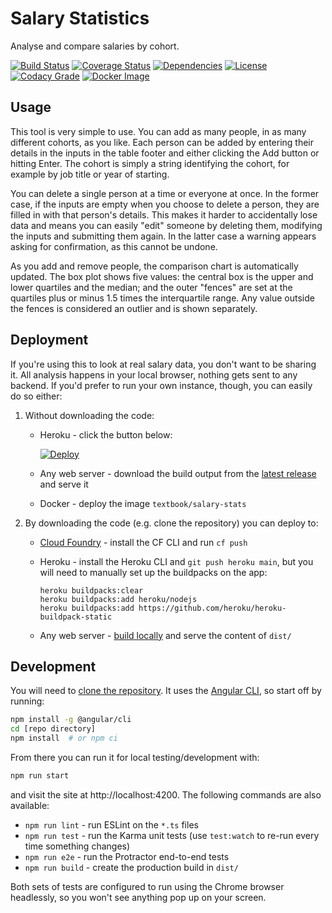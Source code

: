 # Salary Statistics

Analyse and compare salaries by cohort.

[![Build Status][1]][2]
[![Coverage Status][3]][4]
[![Dependencies][5]][6]
[![License][7]][8]
[![Codacy Grade][9]][10]
[![Docker Image][18]][19]

## Usage

This tool is very simple to use. You can add as many people, in as many
different cohorts, as you like. Each person can be added by entering their
details in the inputs in the table footer and either clicking the Add button
or hitting Enter. The cohort is simply a string identifying the cohort, for
example by job title or year of starting.

You can delete a single person at a time or everyone at once. In the former
case, if the inputs are empty when you choose to delete a person, they are
filled in with that person's details. This makes it harder to accidentally lose
data and means you can easily "edit" someone by deleting them, modifying the
inputs and submitting them again. In the latter case a warning appears asking
for confirmation, as this cannot be undone.

As you add and remove people, the comparison chart is automatically updated.
The box plot shows five values: the central box is the upper and lower
quartiles and the median; and the outer "fences" are set at the quartiles
plus or minus 1.5 times the interquartile range. Any value outside the fences
is considered an outlier and is shown separately.

## Deployment

If you're using this to look at real salary data, you don't want to be sharing
it. All analysis happens in your local browser, nothing gets sent to any
backend. If you'd prefer to run your own instance, though, you can easily do
so either:

 1. Without downloading the code:

     - Heroku - click the button below:

        [![Deploy][14]][15]

     - Any web server - download the build output from the [latest
        release][16] and serve it

     - Docker - deploy the image `textbook/salary-stats`

 2. By downloading the code (e.g. clone the repository) you can deploy to:

     - [Cloud Foundry][13] - install the CF CLI and run `cf push`

     - Heroku - install the Heroku CLI and `git push heroku main`, but you
        will need to manually set up the buildpacks on the app:

        ```shell script
        heroku buildpacks:clear
        heroku buildpacks:add heroku/nodejs
        heroku buildpacks:add https://github.com/heroku/heroku-buildpack-static
       ```

     - Any web server - [build locally][17] and serve the content of `dist/`

## Development

You will need to [clone the repository][11]. It uses the [Angular CLI][12], so
start off by running:

```bash
npm install -g @angular/cli
cd [repo directory]
npm install  # or npm ci
```

From there you can run it for local testing/development with:

```bash
npm run start
```

and visit the site at http://localhost:4200. The following commands are also
available:

 - `npm run lint` - run ESLint on the `*.ts` files
 - `npm run test` - run the Karma unit tests (use `test:watch` to re-run every time something
    changes)
 - `npm run e2e` - run the Protractor end-to-end tests
 - `npm run build` - create the production build in `dist/`

Both sets of tests are configured to run using the Chrome browser headlessly,
so you won't see anything pop up on your screen.

  [1]: https://github.com/textbook/salary-stats/workflows/Node.js%20CI/badge.svg
  [2]: https://github.com/textbook/salary-stats/actions
  [3]: https://coveralls.io/repos/github/textbook/salary-stats/badge.svg?branch=main
  [4]: https://coveralls.io/github/textbook/salary-stats?branch=main
  [5]: https://david-dm.org/textbook/salary-stats/status.svg
  [6]: https://david-dm.org/textbook/salary-stats
  [7]: https://img.shields.io/badge/license-ISC-blue.svg
  [8]: LICENSE
  [9]: https://api.codacy.com/project/badge/Grade/ec6f1694d6c04b0e82645375719422f2
  [10]: https://www.codacy.com/app/j-r-sharpe-github/salary-stats?utm_source=github.com&amp;utm_medium=referral&amp;utm_content=textbook/salary-stats&amp;utm_campaign=Badge_Grade
  [11]: https://help.github.com/articles/cloning-a-repository/
  [12]: https://cli.angular.io/
  [13]: https://www.cloudfoundry.org/
  [14]: https://www.herokucdn.com/deploy/button.svg
  [15]: https://heroku.com/deploy?template=https%3A%2F%2Fgithub.com%2Ftextbook%2Fsalary-stats%2Ftree%2Fmain
  [16]: https://github.com/textbook/salary-stats/releases/latest
  [17]: #Development
  [18]: https://img.shields.io/docker/image-size/textbook/salary-stats
  [19]: https://hub.docker.com/r/textbook/salary-stats/
